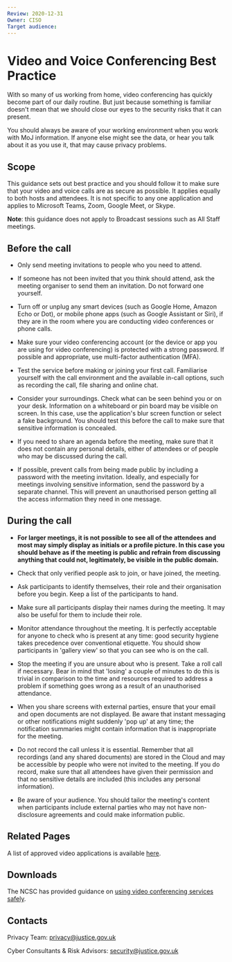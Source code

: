 ```yaml
---
Review: 2020-12-31
Owner: CISO
Target audience:
---
```


# Video and Voice Conferencing Best Practice
With so many of us working from home, video conferencing has quickly become part of our daily routine. But just because something is familiar doesn't mean that we should close our eyes to the security risks that it can present.

You should always be aware of your working environment when you work with MoJ information. If anyone else might see the data, or hear you talk about it as you use it, that may cause privacy problems.

## Scope
This guidance sets out best practice and you should follow it to make sure that your video and voice calls are as secure as possible. It applies equally to both hosts and attendees. It is not specific to any one application and applies to Microsoft Teams, Zoom, Google Meet, or Skype.

**Note**: this guidance does not apply to Broadcast sessions such as All Staff meetings.

## Before the call

* Only send meeting invitations to people who you need to attend.


* If someone has not been invited that you think should attend, ask the meeting organiser to send them an invitation. Do not forward one yourself.


* Turn off or unplug any smart devices (such as Google Home, Amazon Echo or Dot), or mobile phone apps (such as Google Assistant or Siri), if they are in the room where you are conducting video conferences or phone calls.


* Make sure your video conferencing account (or the device or app you are using for video conferencing) is protected with a strong password. If possible and appropriate, use multi-factor authentication (MFA).


* Test the service before making or joining your first call. Familiarise yourself with the call environment and the available in-call options, such as recording the call, file sharing and online chat.


* Consider your surroundings. Check what can be seen behind you or on your desk. Information on a whiteboard or pin board may be visible on screen. In this case, use the application's blur screen function or select a fake background. You should test this before the call to make sure that sensitive information is concealed.


* If you need to share an agenda before the meeting, make sure that it does not contain any personal details, either of attendees or of people who may be discussed during the call.


* If possible, prevent calls from being made public by including a password with the meeting invitation. Ideally, and especially for meetings involving sensitive information, send the password by a separate channel. This will prevent an unauthorised person getting all the access information they need in one message.

## During the call
* **For larger meetings, it is not possible to see all of the attendees and most may simply display as initials or a profile picture. In this case you should behave as if the meeting is public and refrain from discussing anything that could not, legitimately, be visible in the public domain.**


* Check that only verified people ask to join, or have joined, the meeting.


* Ask participants to identify themselves, their role and their organisation before you begin. Keep a list of the participants to hand.


* Make sure all participants display their names during the meeting. It may also be useful for them to include their role.


* Monitor attendance throughout the meeting. It is perfectly acceptable for anyone to check who is present at any time: good security hygiene takes precedence over conventional etiquette. You should show participants in 'gallery view' so that you can see who is on the call.


* Stop the meeting if you are unsure about who is present. Take a roll call if necessary. Bear in mind that 'losing' a couple of minutes to do this is trivial in comparison to the time and resources required to address a problem if something goes wrong as a result of an unauthorised attendance.


* When you share screens with external parties, ensure that your email and open documents are not displayed. Be aware that instant messaging or other notifications might suddenly 'pop up' at any time; the notification summaries might contain information that is inappropriate for the meeting.


* Do not record the call unless it is essential. Remember that all recordings (and any shared documents) are stored in the Cloud and may be accessible by people who were not invited to the meeting. If you do record, make sure that all attendees have given their permission and that no sensitive details are included (this includes any personal information).


* Be aware of your audience. You should tailor the meeting's content when participants include external parties who may not have non-disclosure agreements and could make information public.

## Related Pages

A list of approved video applications is available [here](https://github.com/ministryofjustice/security-guidance/blob/master/policies/general-user-video-and-messaging-apps-guidance.md).


## Downloads

The NCSC has provided guidance on [using video conferencing services safely](https://www.ncsc.gov.uk/guidance/video-conferencing-services-using-them-securely).

## Contacts
Privacy Team: [privacy@justice.gov.uk](privacy@justice.gov.uk)

Cyber Consultants & Risk Advisors: [security@justice.gov.uk](security@justice.gov.uk)
